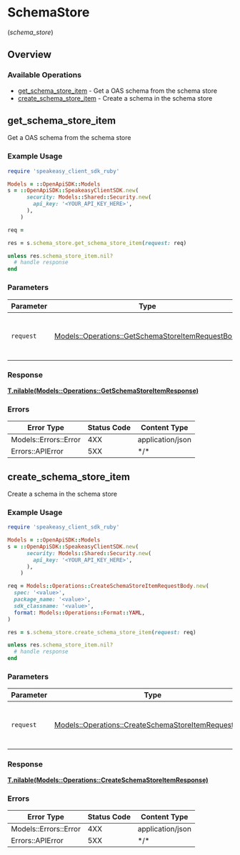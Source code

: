 # SchemaStore
(*schema_store*)

## Overview

### Available Operations

* [get_schema_store_item](#get_schema_store_item) - Get a OAS schema from the schema store
* [create_schema_store_item](#create_schema_store_item) - Create a schema in the schema store

## get_schema_store_item

Get a OAS schema from the schema store

### Example Usage

<!-- UsageSnippet language="ruby" operationID="getSchemaStoreItem" method="get" path="/v1/schema_store" -->
```ruby
require 'speakeasy_client_sdk_ruby'

Models = ::OpenApiSDK::Models
s = ::OpenApiSDK::SpeakeasyClientSDK.new(
      security: Models::Shared::Security.new(
        api_key: '<YOUR_API_KEY_HERE>',
      ),
    )

req = 

res = s.schema_store.get_schema_store_item(request: req)

unless res.schema_store_item.nil?
  # handle response
end

```

### Parameters

| Parameter                                                                                                     | Type                                                                                                          | Required                                                                                                      | Description                                                                                                   |
| ------------------------------------------------------------------------------------------------------------- | ------------------------------------------------------------------------------------------------------------- | ------------------------------------------------------------------------------------------------------------- | ------------------------------------------------------------------------------------------------------------- |
| `request`                                                                                                     | [Models::Operations::GetSchemaStoreItemRequestBody](../../models/operations/getschemastoreitemrequestbody.md) | :heavy_check_mark:                                                                                            | The request object to use for the request.                                                                    |

### Response

**[T.nilable(Models::Operations::GetSchemaStoreItemResponse)](../../models/operations/getschemastoreitemresponse.md)**

### Errors

| Error Type            | Status Code           | Content Type          |
| --------------------- | --------------------- | --------------------- |
| Models::Errors::Error | 4XX                   | application/json      |
| Errors::APIError      | 5XX                   | \*/\*                 |

## create_schema_store_item

Create a schema in the schema store

### Example Usage

<!-- UsageSnippet language="ruby" operationID="createSchemaStoreItem" method="post" path="/v1/schema_store" -->
```ruby
require 'speakeasy_client_sdk_ruby'

Models = ::OpenApiSDK::Models
s = ::OpenApiSDK::SpeakeasyClientSDK.new(
      security: Models::Shared::Security.new(
        api_key: '<YOUR_API_KEY_HERE>',
      ),
    )

req = Models::Operations::CreateSchemaStoreItemRequestBody.new(
  spec: '<value>',
  package_name: '<value>',
  sdk_classname: '<value>',
  format: Models::Operations::Format::YAML,
)

res = s.schema_store.create_schema_store_item(request: req)

unless res.schema_store_item.nil?
  # handle response
end

```

### Parameters

| Parameter                                                                                                           | Type                                                                                                                | Required                                                                                                            | Description                                                                                                         |
| ------------------------------------------------------------------------------------------------------------------- | ------------------------------------------------------------------------------------------------------------------- | ------------------------------------------------------------------------------------------------------------------- | ------------------------------------------------------------------------------------------------------------------- |
| `request`                                                                                                           | [Models::Operations::CreateSchemaStoreItemRequestBody](../../models/operations/createschemastoreitemrequestbody.md) | :heavy_check_mark:                                                                                                  | The request object to use for the request.                                                                          |

### Response

**[T.nilable(Models::Operations::CreateSchemaStoreItemResponse)](../../models/operations/createschemastoreitemresponse.md)**

### Errors

| Error Type            | Status Code           | Content Type          |
| --------------------- | --------------------- | --------------------- |
| Models::Errors::Error | 4XX                   | application/json      |
| Errors::APIError      | 5XX                   | \*/\*                 |